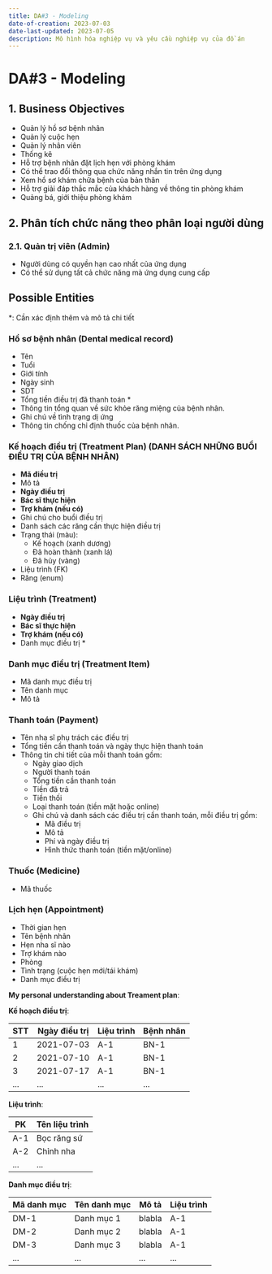 ```yaml
---
title: DA#3 - Modeling
date-of-creation: 2023-07-03
date-last-updated: 2023-07-05
description: Mô hình hóa nghiệp vụ và yêu cầu nghiệp vụ của đồ án
---
```


# DA#3 - Modeling

## 1. Business Objectives

- Quản lý hồ sơ bệnh nhân
- Quản lý cuộc hẹn
- Quản lý nhân viên
- Thống kê
- Hỗ trợ bệnh nhân đặt lịch hẹn với phòng khám
- Có thể trao đổi thông qua chức năng nhắn tin trên ứng dụng
- Xem hồ sơ khám chữa bệnh của bản thân
- Hỗ trợ giải đáp thắc mắc của khách hàng về thông tin phòng khám
- Quảng bá, giới thiệu phòng khám

## 2. Phân tích chức năng theo phân loại người dùng

### 2.1. Quản trị viên (Admin)

- Người dùng có quyền hạn cao nhất của ứng dụng
- Có thể sử dụng tất cả chức năng mà ứng dụng cung cấp

## Possible Entities

*: Cần xác định thêm và mô tả chi tiết

### Hồ sơ bệnh nhân (Dental medical record)

- Tên
- Tuổi
- Giới tính
- Ngày sinh
- SDT
- Tổng tiền điều trị đã thanh toán *
- Thông tin tổng quan về sức khỏe răng miệng của bệnh nhân.
- Ghi chú về tình trạng dị ứng
- Thông tin chống chỉ định thuốc của bệnh nhân.

### Kế hoạch điều trị (Treatment Plan) (DANH SÁCH NHỮNG BUỔI ĐIỀU TRỊ CỦA BỆNH NHÂN)

- **Mã điều trị**
- Mô tả
- **Ngày điều trị**
- **Bác sĩ thực hiện**
- **Trợ khám (nếu có)**
- Ghi chú cho buổi điều trị
- Danh sách các răng cần thực hiện điều trị
- Trạng thái (màu):
  - Kế hoạch (xanh dương)
  - Đã hoàn thành (xanh lá)
  - Đã hủy (vàng)
- Liệu trình (FK)
- Răng (enum)

### Liệu trình (Treatment)

- **Ngày điều trị**
- **Bác sĩ thực hiện**
- **Trợ khám (nếu có)**
- Danh mục điều trị *

### Danh mục điều trị (Treatment Item)

- Mã danh mục điều trị
- Tên danh mục
- Mô tả

### Thanh toán (Payment)

- Tên nha sĩ phụ trách các điều trị
- Tổng tiền cần thanh toán và ngày thực hiện thanh toán
- Thông tin chi tiết của mỗi thanh toán gồm:
  - Ngày giao dịch
  - Người thanh toán
  - Tổng tiền cần thanh toán
  - Tiền đã trả
  - Tiền thối
  - Loại thanh toán (tiền mặt hoặc online)
  - Ghi chú và danh sách các điều trị cần thanh toán, mỗi điều trị gồm:
    - Mã điều trị
    - Mô tả
    - Phí và ngày điều trị
    - Hình thức thanh toán (tiền mặt/online)

### Thuốc (Medicine)

- Mã thuốc

### Lịch hẹn (Appointment)

- Thời gian hẹn
- Tên bệnh nhân
- Hẹn nha sĩ nào
- Trợ khám nào
- Phòng
- Tình trạng (cuộc hẹn mới/tái khám)
- Danh mục điều trị

**My personal understanding about Treament plan**:

**Kế hoạch điều trị**:

| STT | Ngày điều trị | Liệu trình | Bệnh nhân |
| --- | ------------- | ---------- | --------- |
| 1   | 2021-07-03    | A-1        | BN-1      |
| 2   | 2021-07-10    | A-1        | BN-1      |
| 3   | 2021-07-17    | A-1        | BN-1      |
| ... | ...           | ...        | ...       |

**Liệu trình**:

| PK  | Tên liệu trình |
| --- | -------------- |
| A-1 | Bọc răng sứ    |
| A-2 | Chỉnh nha      |
| ... | ...            |


**Danh mục điều trị**:

| Mã danh mục | Tên danh mục | Mô tả  | Liệu trình |
| ----------- | ------------ | ------ | ---------- |
| DM-1        | Danh mục 1   | blabla | A-1        |
| DM-2        | Danh mục 2   | blabla | A-1        |
| DM-3        | Danh mục 3   | blabla | A-1        |
| ...         | ...          | ...    | ...        |